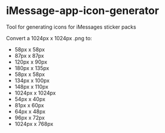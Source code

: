 # iMessage-app-icon-generator
 Tool for generating icons for iMessages sticker packs

Convert a 1024px x 1024px .png to: 
- 58px x 58px
- 87px x 87px
- 120px x 90px
- 180px x 135px
- 58px x 58px
- 134px x 100px
- 148px x 110px
- 1024px x 1024px
- 54px x 40px
- 81px x 60px
- 64px x 48px
- 96px x 72px
- 1024px x 768px